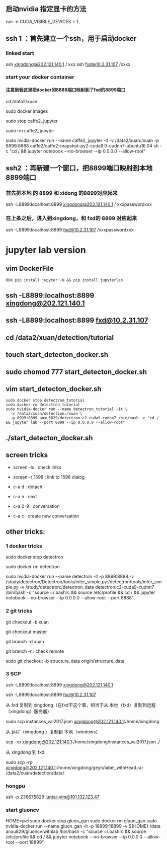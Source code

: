 
## 启动nvidia 指定显卡的方法
run -e CUDA_VISIBLE_DEVICES = 1

## ssh 1 ：首先建立一个ssh，用于启动docker
### linked start

  ssh xingdong@202.121.140.1 / xxx
  ssh fxd@10.2.31.107 /xxxx

### start your docker container
  #### 注意到我这里把docker的8888端口映射到了fxd的8899端口
  cd /data2/xuan
  
  sudo docker images
  
  sudo stop caffe2_jupyter
  
  sudo rm caffe2_jupyter
  
  sudo nvidia-docker run --name caffe2_jupyter -it -v /data2/xuan:/xuan -p 8899:8888 caffe2/caffe2:snapshot-py2-cuda9.0-cudnn7-ubuntu16.04 sh  -c "cd / && jupyter notebook --no-browser --ip 0.0.0.0 --allow-root"


## ssh2  ：再新建一个窗口，把8899端口映射到本地8899端口

  ### 首先把本地 的 8899 和 xidong 的8899对应起来
  ssh -L8899:localhost:8899 xingdong@202.121.140.1 / xxxpasswordxxx
  ### 在上条之后，进入到xingdong，和 fxd的 8899 对应起来
  ssh -L8899:localhost:8899 fxd@10.2.31.107  /xxxpasswordxxx


# jupyter lab version

## vim DockerFile
```
RUN pip install jupyter -U && pip install jupyterlab

```

## ssh -L8899:localhost:8899 xingdong@202.121.140.1
## ssh -L8899:localhost:8899 fxd@10.2.31.107
## cd /data2/xuan/detection/tutorial
## touch start_detecton_docker.sh
## sudo chomod 777 start_detecton_docker.sh
## vim start_detecton_docker.sh
  ```
  sudo docker stop detectron_tutorial
  sudo docker rm detectron_tutorial
  sudo nvidia-docker run --name detectron_tutorial -it \
    -v /data2/xuan/detection:/xuan \
    -p 8999:8899 anxu5829/detectron:c2-cuda9-cudnn7 /bin/bash -c "cd / && jupyter lab --port 8899 --ip 0.0.0.0 --allow-root"
 
  ```
## ./start_detecton_docker.sh


## screen tricks

- screen -ls  : check links

- screen -r 1598 : link to 1598 dialog

- c-a d : detach

- c-a n : next

- c-a 0-9 : conversation

- c-a c : create new conversation






## other tricks:

### 1 docker tricks

  sudo docker stop detectron
  
  sudo docker rm detectron
  
  sudo nvidia-docker run  --name detectron -it -p 8899:8888 -v /study/detectron/Detectron/tools/infer_simple.py:/detectron/tools/infer_simple.py   -v /study/detectron:/detectron_data  detectron:c2-cuda9-cudnn7   /bin/bash   -c "source ~/.bashrc && source /etc/profile && cd / && jupyter notebook --no-browser --ip 0.0.0.0 --allow-root --port 8888"



### 2 git tricks 
  
  git checkout -b xuan
  
  git checkout master
  
  git branch -d xuan


  git branch -r : check remote 
  
  sudo git checkout -b structure_data origin/structure_data


### 3 SCP

ssh -L8899:localhost:8899 xingdong@202.121.140.1

ssh -L8899:localhost:8899 fxd@10.2.31.107

从 fxd 复制到 xingdong（在fxd干这个事，相当于从 本地（fxd）复制到远程（xingdong）服务器）

sudo scp instances_val2017.json xingdong@202.121.140.1:/home/xingdong

从 远程（xingdong ）复制到 本地（windows）

scp  -rp  xingdong@202.121.140.1:/home/xingdong/instances_val2017.json  ./

从 xingdong 到 fxd

sudo scp -rp xingdong@202.121.140.1:/home/xingdong/geyh/label_withHead.rar /data2/xuan/detection/data/



### hongpu
 ssh -p 236675829 luntai-vim@101.132.123.47
 
 
 
 
 
 ### start gluoncv
  
  HOME=`pwd`
  sudo docker stop gluon_gan
  sudo docker rm gluon_gan
  sudo nvidia-docker run  --name gluon_gan -it -p 18899:18899 -v ${HOME}:/data  anxu829/gluoncv:withlab   /bin/bash   -c "source ~/.bashrc && source /etc/profile && cd / && jupyter notebook --no-browser --ip 0.0.0.0 --allow-root --port 18899"
 

